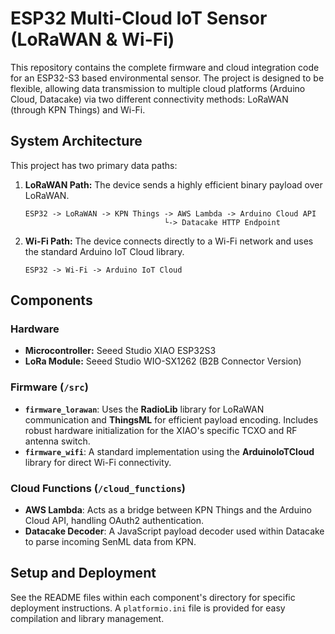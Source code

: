 # ESP32 Multi-Cloud IoT Sensor (LoRaWAN & Wi-Fi)

This repository contains the complete firmware and cloud integration code for an ESP32-S3 based environmental sensor. The project is designed to be flexible, allowing data transmission to multiple cloud platforms (Arduino Cloud, Datacake) via two different connectivity methods: LoRaWAN (through KPN Things) and Wi-Fi.

## System Architecture

This project has two primary data paths:

1.  **LoRaWAN Path:** The device sends a highly efficient binary payload over LoRaWAN.
    ```
    ESP32 -> LoRaWAN -> KPN Things -> AWS Lambda -> Arduino Cloud API
                                   └-> Datacake HTTP Endpoint
    ```
2.  **Wi-Fi Path:** The device connects directly to a Wi-Fi network and uses the standard Arduino IoT Cloud library.
    ```
    ESP32 -> Wi-Fi -> Arduino IoT Cloud
    ```

## Components

### **Hardware**
* **Microcontroller:** Seeed Studio XIAO ESP32S3
* **LoRa Module:** Seeed Studio WIO-SX1262 (B2B Connector Version)

### **Firmware (`/src`)**
* **`firmware_lorawan`**: Uses the **RadioLib** library for LoRaWAN communication and **ThingsML** for efficient payload encoding. Includes robust hardware initialization for the XIAO's specific TCXO and RF antenna switch.
* **`firmware_wifi`**: A standard implementation using the **ArduinoIoTCloud** library for direct Wi-Fi connectivity.

### **Cloud Functions (`/cloud_functions`)**
* **AWS Lambda**: Acts as a bridge between KPN Things and the Arduino Cloud API, handling OAuth2 authentication.
* **Datacake Decoder**: A JavaScript payload decoder used within Datacake to parse incoming SenML data from KPN.

## Setup and Deployment
See the README files within each component's directory for specific deployment instructions. A `platformio.ini` file is provided for easy compilation and library management.

